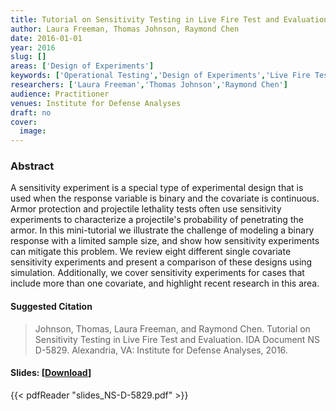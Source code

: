 ```yaml
---
title: Tutorial on Sensitivity Testing in Live Fire Test and Evaluation
author: Laura Freeman, Thomas Johnson, Raymond Chen
date: 2016-01-01
year: 2016
slug: []
areas: ['Design of Experiments']
keywords: ['Operational Testing','Design of Experiments','Live Fire Test and Evaluation','Sequential Design','Sensitivity Testing']
researchers: ['Laura Freeman','Thomas Johnson','Raymond Chen']
audience: Practitioner
venues: Institute for Defense Analyses
draft: no
cover:
  image: 
---
```




### Abstract
A sensitivity experiment is a special type of experimental design that is used when the response variable is binary and the covariate is continuous. Armor protection and projectile lethality tests often use sensitivity experiments to characterize a projectile's probability of penetrating the armor. In this mini-tutorial we illustrate the challenge of modeling a binary response with a limited sample size, and show how sensitivity experiments can mitigate this problem. We review eight different single covariate sensitivity experiments and present a comparison of these designs using simulation. Additionally, we cover sensitivity experiments for cases that include more than one covariate, and highlight recent research in this area.

#### Suggested Citation
> Johnson, Thomas, Laura Freeman, and Raymond Chen. Tutorial on Sensitivity Testing in Live Fire Test and Evaluation. IDA Document NS D-5829. Alexandria, VA: Institute for Defense Analyses, 2016.

#### Slides: [[Download](slides_NS-D-5829.pdf)]
{{< pdfReader "slides_NS-D-5829.pdf" >}}




